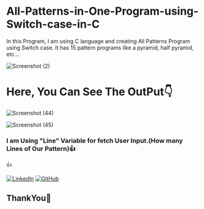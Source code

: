 # All-Patterns-in-One-Program-using-Switch-case-in-C
In this Program, I am using C language and creating All Patterns Program using Switch case. It has 15 pattern programs like a pyramid, half pyramid, etc...

![Screenshot (2)](https://user-images.githubusercontent.com/70055380/140621047-c252c706-a4b4-4f8a-bbe5-cec8b56ae0d1.png)

# Here, You Can See The OutPut:point_down:

![Screenshot (44)](https://user-images.githubusercontent.com/70055380/140621051-e02ad838-e3a9-41ff-adee-6506059f8f5d.png)

![Screenshot (45)](https://user-images.githubusercontent.com/70055380/140621054-55fc84f8-f048-457a-8d34-8743cf517018.png)


### I am Using "Line" Variable for fetch User Input.(How many Lines of Our Pattern):+1:
:thumbsup:

[![LinkedIn](https://img.shields.io/badge/Rudradeep-%230077B5.svg?style=for-the-badge&logo=linkedin&logoColor=white)]( https://www.linkedin.com/in/deep-parmar-rudra-715857185/)
[![GitHub](https://img.shields.io/badge/Rudradeep-%23121011.svg?style=for-the-badge&logo=github&logoColor=white)](https://github.com/rudradeep7/)



## ThankYou:pray:
